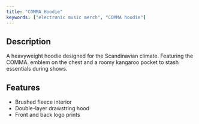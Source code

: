 ```yaml
---
title: "COMMA Hoodie"
keywords: ["electronic music merch", "COMMA hoodie"]
---
```


## Description
A heavyweight hoodie designed for the Scandinavian climate. Featuring the COMMA. emblem on the chest and a roomy kangaroo pocket to stash essentials during shows.

## Features
- Brushed fleece interior
- Double-layer drawstring hood
- Front and back logo prints
